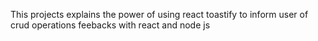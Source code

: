 This projects explains the power of using react toastify to inform user of crud operations feebacks with react and node js
